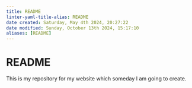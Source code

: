 ```yaml
---
title: README
linter-yaml-title-alias: README
date created: Saturday, May 4th 2024, 20:27:22
date modified: Sunday, October 13th 2024, 15:17:10
aliases: [README]
---
```


# README

This is my repository for my website which someday I am going to create.
